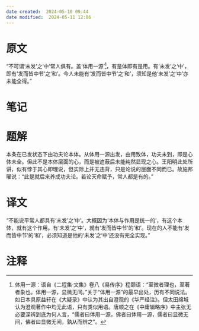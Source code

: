 ```yaml
---
date created:  2024-05-10 09:44
date modified:  2024-05-11 12:06
---
```

# 原文
“不可谓‘未发’之‘中’常人俱有。盖‘体用一源’[^1]，有是体即有是用。有‘未发’之‘中’，即有‘发而皆中节’之‘和’。今人未能有‘发而皆中节’之‘和’，须知是他‘未发’之‘中’亦未能全得。”
# 笔记

# 题解
本条在已发状态下由功夫论本体。从体用一源出发，由用致体，功夫未到，即是心体未全。但此不是本体层面的心，而是被遮蔽后未能纯然显现之心。王阳明此处所讲，似有悖于其心即理说，但实际上并无违背，只是论说的层面不同而已。故施邦曜说：“此是就后来养成功夫论。若论天命赋予，常人都是有的。”
# 译文
“不能说平常人都具有‘未发’之‘中’。大概因为‘本体与作用是统一的’，有这个本体，就有这个作用。有‘未发’之‘中’，就有‘发而皆中节’的‘和’。现在的人不能有‘发而皆中节’的‘和’，必须知道是他的‘未发’之‘中’还没有完全实现。”
# 注释

[^1]: 体用一源：语自《二程集·文集》卷八《易传序》程颐语：“至微者理也，至著者象也。体用一源，显微无间。”关于“体用一源”的最早出处，历有不同说法。如日本具原益轩在《大疑录》中认为其出自澄观的《华严经注》。但太田绵城认为澄观著作中均无此语，只有类似用语。唐顺之在《中庸辑略序》中主张无必要深辨到底为何人言，“儒者曰体用一源，佛者曰体用一源，儒者曰显微无间，佛者曰显微无间，孰从而辨之”。